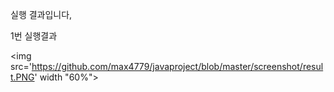 실행 결과입니다,

1번 실행결과

<img src='https://github.com/max4779/javaproject/blob/master/screenshot/result.PNG' width "60%">

